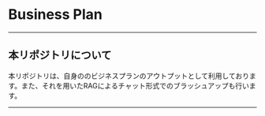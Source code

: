 # Business Plan

---

## 本リポジトリについて

本リポジトリは、自身ののビジネスプランのアウトプットとして利用しております。また、それを用いたRAGによるチャット形式でのブラッシュアップも行います。

---

